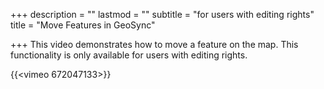 +++
description = ""
lastmod = ""
subtitle = "for users with editing rights"
title = "Move Features in GeoSync"

+++
This video demonstrates how to move a feature on the map.  This functionality is only available for users with editing rights.

{{<vimeo 672047133>}}